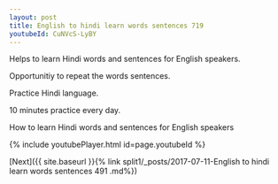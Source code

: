 ```yaml
---
layout: post
title: English to hindi learn words sentences 719 
youtubeId: CuNVcS-LyBY
---
```

 
 
Helps to learn Hindi words and sentences for English speakers.

Opportunitiy to repeat the words sentences. 

Practice Hindi language. 
 
10 minutes practice every day. 
 
How to learn Hindi words and sentences for English speakers 
 
{% include youtubePlayer.html id=page.youtubeId %}
 
 
[Next]({{ site.baseurl }}{% link  split1/_posts/2017-07-11-English to hindi learn words sentences 491 .md%})
 
